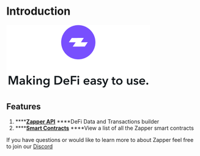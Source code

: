 # Introduction

![](.gitbook/assets/making_defi_easy.png)

## **Features**

1. \*\*\*\*[**Zapper API**](zapper-api/api-getting-started.md) ****DeFi Data and Transactions builder
2. \*\*\*\*[**Smart Contracts**](zapper-smart-contracts/smart-contracts.md) ****View a list of all the Zapper smart contracts



If you have questions or would like to learn more to about Zapper feel free to join our [Discord](https://discord.com/invite/5C4wxPr)

